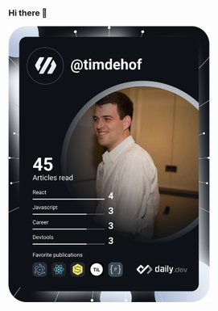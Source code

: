 ### Hi there 👋
<a href="https://app.daily.dev/timdehof"><img src="https://github.com/timDeHof/timDeHof/blob/main/devcard.svg" width="400" alt="tim DeHof's Dev Card"/></a>
<!--
**timDeHof/timDeHof** is a ✨ _special_ ✨ repository because its `README.md` (this file) appears on your GitHub profile.

Here are some ideas to get you started:

- 🔭 I’m currently working on ...
- 🌱 I’m currently learning ...
- 👯 I’m looking to collaborate on ...
- 🤔 I’m looking for help with ...
- 💬 Ask me about ...
- 📫 How to reach me: ...
- 😄 Pronouns: ...
- ⚡ Fun fact: ...
-->
